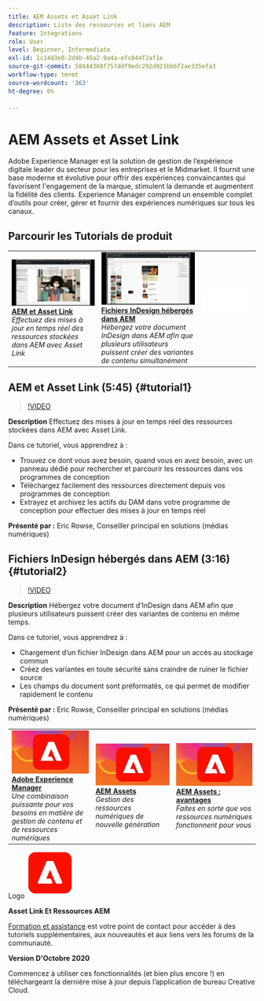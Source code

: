 ```yaml
---
title: AEM Assets et Asset Link
description: Liste des ressources et liens AEM
feature: Integrations
role: User
level: Beginner, Intermediate
exl-id: 1c14d3e8-2d4b-45a2-9a4a-efc044f2af1e
source-git-commit: 58444368f757ddf9edc292d921bb6f2ae335efa3
workflow-type: tm+mt
source-wordcount: '363'
ht-degree: 0%

---
```


# AEM Assets et Asset Link

Adobe Experience Manager est la solution de gestion de l’expérience digitale leader du secteur pour les entreprises et le Midmarket. Il fournit une base moderne et évolutive pour offrir des expériences convaincantes qui favorisent l&#39;engagement de la marque, stimulent la demande et augmentent la fidélité des clients. Experience Manager comprend un ensemble complet d’outils pour créer, gérer et fournir des expériences numériques sur tous les canaux.

## Parcourir les Tutorials de produit

<table style="table-layout:fixed">
<tr>
 <td>
   <a href="aem.md#tutorial1">
      <img alt="AEM et Asset Link" src="../assets/aem_assetlink_rowse_thumbnail.jpg" />
   </a>
    <div>
   <a href="aem.md#tutorial1"><strong>AEM et Asset Link</strong></a>
    </div>
    <em>Effectuez des mises à jour en temps réel des ressources stockées dans AEM avec Asset Link</em>
    <br>
  </td>
   <td>
   <a href="aem.md#tutorial2">
      <img alt="Fichiers InDesign hébergés dans AEM" src="../assets/InDesign-Files-Hosten-in-AEM.jpg" />
   </a>
    <div>
   <a href="aem.md#tutorial2"><strong>Fichiers InDesign hébergés dans AEM</strong></a>
    </div>
    <em>Hébergez votre document InDesign dans AEM afin que plusieurs utilisateurs puissent créer des variantes de contenu simultanément</em>
    <br>
  </td>
  <td>
    <img alt="Espaceur" src="../assets/Whitespacer.png" />
    <div>
    <br>
  </td>
</tr>
</table>

## AEM et Asset Link (5:45) {#tutorial1}

>[!VIDEO](https://video.tv.adobe.com/v/326828?hidetitle=true)

**Description**
Effectuez des mises à jour en temps réel des ressources stockées dans AEM avec Asset Link.

Dans ce tutoriel, vous apprendrez à :
* Trouvez ce dont vous avez besoin, quand vous en avez besoin, avec un panneau dédié pour rechercher et parcourir les ressources dans vos programmes de conception
* Téléchargez facilement des ressources directement depuis vos programmes de conception
* Extrayez et archivez les actifs du DAM dans votre programme de conception pour effectuer des mises à jour en temps réel

**Présenté par :**
Eric Rowse, Conseiller principal en solutions (médias numériques)

## Fichiers InDesign hébergés dans AEM (3:16) {#tutorial2}

>[!VIDEO](https://video.tv.adobe.com/v/326829?hidetitle=true)

**Description**
Hébergez votre document d’InDesign dans AEM afin que plusieurs utilisateurs puissent créer des variantes de contenu en même temps.

Dans ce tutoriel, vous apprendrez à :
* Chargement d’un fichier InDesign dans AEM pour un accès au stockage commun
* Créez des variantes en toute sécurité sans craindre de ruiner le fichier source
* Les champs du document sont préformatés, ce qui permet de modifier rapidement le contenu

**Présenté par :**
Eric Rowse, Conseiller principal en solutions (médias numériques)

<table style="table-layout:fixed">
<tr>
 <td>
   <a href="https://www.adobe.com/marketing/experience-manager.html">
      <img alt="Adobe Experience Manager" src="../assets/AEM_Thumbnail.jpg" />
   </a>
    <div>
   <a href="https://www.adobe.com/marketing/experience-manager.html"><strong>Adobe Experience Manager</strong></a>
    </div>
    <em>Une combinaison puissante pour vos besoins en matière de gestion de contenu et de ressources numériques</em>
    <br>
  </td>
  <td>
   <a href="https://www.adobe.com/marketing/experience-manager-assets.html">
      <img alt="InDesign Server : Rechercher un partenaire" src="../assets/AEM_Thumbnail.jpg" />
   </a>
    <div>
   <a href="https://www.adobe.com/marketing/experience-manager-assets.html"><strong>AEM Assets</strong></a>
    </div>
    <em>Gestion des ressources numériques de nouvelle génération</em>
    <br>
  </td>
  <td>
   <a href="https://www.adobe.com/marketing/experience-manager-assets/benefits.html">
      <img alt="InDesign Server : Rechercher un partenaire" src="../assets/AEM_Thumbnail.jpg" />
   </a>
    <div>
   <a href="https://www.adobe.com/marketing/experience-manager-assets/benefits.html"><strong>AEM Assets : avantages</strong></a>
    </div>
    <em>Faites en sorte que vos ressources numériques fonctionnent pour vous</em>
    <br>
  </td>
</tr>
</table>

Logo ![AEM](../assets/aem_appicon_noshadow_96.png)

**Asset Link Et Ressources AEM**

[Formation et assistance](https://helpx.adobe.com/support/experience-manager.html) est votre point de contact pour accéder à des tutoriels supplémentaires, aux nouveautés et aux liens vers les forums de la communauté.

**Version D&#39;Octobre 2020**

Commencez à utiliser ces fonctionnalités (et bien plus encore !) en téléchargeant la dernière mise à jour depuis l’application de bureau Creative Cloud.
